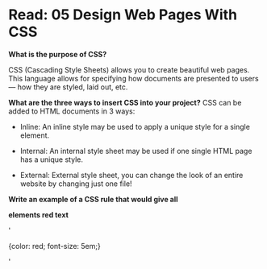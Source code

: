 # Read: 05 Design Web Pages With CSS

**What is the purpose of CSS?**

CSS (Cascading Style Sheets) allows you to create beautiful web pages. This language allows for specifying how documents are presented to users — how they are styled, laid out, etc.

**What are the three ways to insert CSS into your project?**
CSS can be added to HTML documents in 3 ways:

- Inline: An inline style may be used to apply a unique style for a single element.

- Internal: An internal style sheet may be used if one single HTML page has a unique style.

- External: External style sheet, you can change the look of an entire website by changing just one file!

**Write an example of a CSS rule that would give all <p> elements red text**

'<P>{color: red; font-size: 5em;}</P>'
